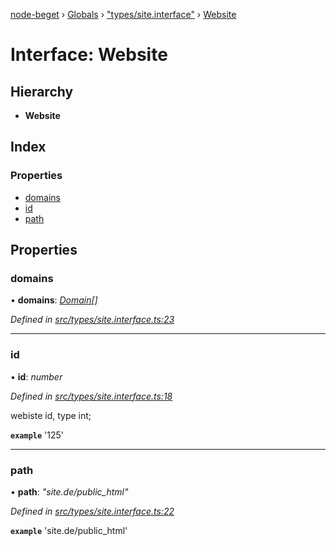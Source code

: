 [node-beget](../README.md) › [Globals](../globals.md) › ["types/site.interface"](../modules/_types_site_interface_.md) › [Website](_types_site_interface_.website.md)

# Interface: Website

## Hierarchy

* **Website**

## Index

### Properties

* [domains](_types_site_interface_.website.md#domains)
* [id](_types_site_interface_.website.md#id)
* [path](_types_site_interface_.website.md#path)

## Properties

###  domains

• **domains**: *[Domain](_types_site_interface_.domain.md)[]*

*Defined in [src/types/site.interface.ts:23](https://github.com/olehcambel/node-beget/blob/f128411/src/types/site.interface.ts#L23)*

___

###  id

• **id**: *number*

*Defined in [src/types/site.interface.ts:18](https://github.com/olehcambel/node-beget/blob/f128411/src/types/site.interface.ts#L18)*

webiste id, type int;

**`example`** '125'

___

###  path

• **path**: *"site.de/public_html"*

*Defined in [src/types/site.interface.ts:22](https://github.com/olehcambel/node-beget/blob/f128411/src/types/site.interface.ts#L22)*

**`example`** 'site.de/public_html'
